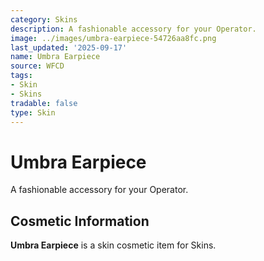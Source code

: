```yaml
---
category: Skins
description: A fashionable accessory for your Operator.
image: ../images/umbra-earpiece-54726aa8fc.png
last_updated: '2025-09-17'
name: Umbra Earpiece
source: WFCD
tags:
- Skin
- Skins
tradable: false
type: Skin
---
```


# Umbra Earpiece

A fashionable accessory for your Operator.

## Cosmetic Information

**Umbra Earpiece** is a skin cosmetic item for Skins.

